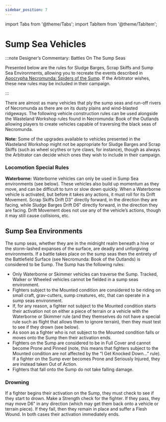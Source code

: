 ```yaml
---
sidebar_position: 7
---
```


import Tabs from '@theme/Tabs';
import TabItem from '@theme/TabItem';

# Sump Sea Vehicles

:::note Designer’s Commentary: Battles On The Sump Seas

Presented below are the rules for Sludge Barges, Scrap Skiffs and Sump Sea Environments, allowing you
to recreate the events described in [Apocrypha Necromunda: Spiders of the Sump](https://www.warhammer-community.com/wp-content/uploads/2023/07/ECei4crIwv6QKgzt.pdf). If the Arbitrator wishes, these new rules may be
included in their campaign.

:::

There are almost as many vehicles that ply the sump seas and run-off rivers of Necromunda as there are on its
dusty plains and wind-blasted ridgeways. The following vehicle construction rules can be used alongside the
Wasteland Workshop rules found in Necromunda: Book of the Outlands allowing players to create vehicles
capable of traversing the black seas of Necromunda.

**Note:** Some of the upgrades available to vehicles presented in the Wasteland Workshop might not be
appropriate for Sludge Barges and Scrap Skiffs (such as wheel scythes or tyre claws, for instance), though as
always the Arbitrator can decide which ones they wish to include in their campaign.

### Locomotion Special Rules

**Waterborne:** Waterborne vehicles can only be used in Sump Sea environments (see below). These vehicles
also build up momentum as they move, and can be difficult to turn or slow down quickly. When a Waterborne
vehicle is activated, but before it takes any actions, it must roll for its Drift Movement. Scrap Skiffs Drift D3" directly forward, in the direction they are facing, while Sludge Barges Drift D6" directly forward, in the direction they are facing. Drift Movement does not use any of the vehicle’s actions, though it may still cause collisions, etc.

## Sump Sea Environments

The sump seas, whether they are in the midnight realm beneath a hive or the storm-lashed expanses of the
surface, are deadly and unforgiving environments. If a battle takes place on the sump seas then the entirety of the Battlefield Surface (see Necromunda: Book of the Outlands) is considered to be Sump. The Sump has the following rules:

- Only Waterborne or Skimmer vehicles can traverse the Sump. Tracked, Walker or Wheeled vehicles cannot be fielded in a sump seas environment.
- Fighters subject to the Mounted condition are considered to be riding on small craft, grav-cutters, sump creatures, etc, that can operate in a sump seas environment.
- If, for any reason, a fighter not subject to the Mounted condition starts their activation not on either a piece of terrain or a vehicle with the Waterborne or Skimmer rule (and they themselves do not have a special rule such as flight that allows them to ignore terrain), then they must test to see if they drown (see below).
- As soon as a fighter who is not subject to the Mounted condition falls or moves onto the Sump then their activation ends.
- Fighters on the Sump are considered to be in Full Cover and cannot become Prone and Pinned (note, this
  means that fighters subject to the Mounted condition are not affected by the “I Get Knocked Down…” rule). If a fighter on the Sump ever becomes Prone and Seriously Injured, they are instead taken Out of Action.
- Fighters that fall onto the Sump do not take falling damage.

### Drowning

If a fighter begins their activation on the Sump, they must check to see if they start to drown. Make a Strength check for the fighter. If they pass, they may move D6" in any direction (which may get them back onto a vehicle or terrain piece). If they fail, then they remain in place and suffer a Flesh Wound. In both cases their activation immediately ends.
